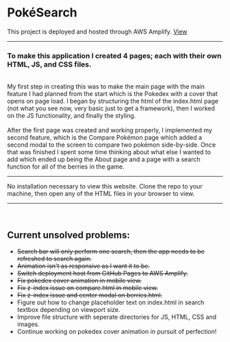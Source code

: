 # PokéSearch

This project is deployed and hosted through AWS Amplify.
<a href="[pattshreds.github.io/pokedex_app/](https://main.darm3e1jlwi31.amplifyapp.com/)">
View
</a>

<hr>

<h3>To make this application I created 4 pages; each with their own HTML, JS, and CSS files. </h3> <br />
My first step in creating this was to make the main page with the main feature I had planned from the start which is the Pokedex with a cover that opens on page load. I began by structuring the html of the index.html page (not what you see now, very basic just to get a framework), then I worked on the JS functionality, and finally the styling. <br /> <br />
After the first page was created and working properly, I implemented my second feature, which is the Compare Pokémon page which added a second modal to the screen to compare two pokémon side-by-side. Once that was finished I spent some time thinking about what else I wanted to add which ended up being the About page and a page with a search function for all of the berries in the game.
<hr>
No installation necessary to view this website. Clone the repo to your machine, then open any of the HTML files in your browser to view.
<hr>
<br />
<h2>Current unsolved problems:</h2>
<ul>
  <li><s>Search bar will only perform one search, then the app needs to be refreshed to search again.</s></li>
  <li><s>Animation isn't as responsive as I want it to be.</s></li>
  <li><s>Switch deployment host from GitHub Pages to AWS Amplify.</s></li>
  <li><s>Fix pokedex cover animation in mobile view.</s></li>
  <li><s>Fix z-index issue on compare.html in mobile view.</s></li>
  <li><s>Fix z-index issue and center modal on berries.html.</s></li>
  <li>Figure out how to change placeholder text on index.html in search textbox depending on viewport size.</li>
  <li>Improve file structure with seperate directories for JS, HTML, CSS and images.</li>
  <li>Continue working on pokedex cover animation in pursuit of perfection!</li>
</ul>

